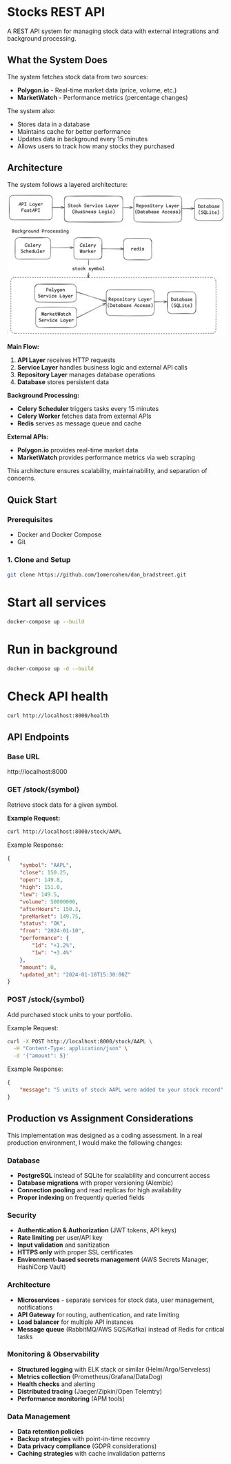 # Stocks REST API

A REST API system for managing stock data with external integrations and background processing.

## What the System Does

The system fetches stock data from two sources:

-   **Polygon.io** - Real-time market data (price, volume, etc.)
-   **MarketWatch** - Performance metrics (percentage changes)

The system also:

-   Stores data in a database
-   Maintains cache for better performance
-   Updates data in background every 15 minutes
-   Allows users to track how many stocks they purchased

## Architecture

The system follows a layered architecture:

![Architecture Diagram](architecture-diagram.png)

**Main Flow:**

1. **API Layer** receives HTTP requests
2. **Service Layer** handles business logic and external API calls
3. **Repository Layer** manages database operations
4. **Database** stores persistent data

**Background Processing:**

-   **Celery Scheduler** triggers tasks every 15 minutes
-   **Celery Worker** fetches data from external APIs
-   **Redis** serves as message queue and cache

**External APIs:**

-   **Polygon.io** provides real-time market data
-   **MarketWatch** provides performance metrics via web scraping

This architecture ensures scalability, maintainability, and separation of concerns.

## Quick Start

### Prerequisites

-   Docker and Docker Compose
-   Git

### 1. Clone and Setup

```bash
git clone https://github.com/1omercohen/dan_bradstreet.git
```

# Start all services

```bash
docker-compose up --build
```

# Run in background

```bash
docker-compose up -d --build
```

# Check API health

```bash
curl http://localhost:8000/health
```

## API Endpoints

### Base URL

http://localhost:8000

### GET /stock/{symbol}

Retrieve stock data for a given symbol.

**Example Request:**

```bash
curl http://localhost:8000/stock/AAPL
```

Example Response:

```json
{
    "symbol": "AAPL",
    "close": 150.25,
    "open": 149.8,
    "high": 151.0,
    "low": 149.5,
    "volume": 50000000,
    "afterHours": 150.3,
    "preMarket": 149.75,
    "status": "OK",
    "from": "2024-01-10",
    "performance": {
        "1d": "+1.2%",
        "1w": "+3.4%"
    },
    "amount": 0,
    "updated_at": "2024-01-10T15:30:00Z"
}
```

### POST /stock/{symbol}

Add purchased stock units to your portfolio.

Example Request:

```bash
curl -X POST http://localhost:8000/stock/AAPL \
  -H "Content-Type: application/json" \
  -d '{"amount": 5}'
```

Example Response:

```json
{
    "message": "5 units of stock AAPL were added to your stock record"
}
```

## Production vs Assignment Considerations

This implementation was designed as a coding assessment. In a real production environment, I would make the following changes:

### Database

-   **PostgreSQL** instead of SQLite for scalability and concurrent access
-   **Database migrations** with proper versioning (Alembic)
-   **Connection pooling** and read replicas for high availability
-   **Proper indexing** on frequently queried fields

### Security

-   **Authentication & Authorization** (JWT tokens, API keys)
-   **Rate limiting** per user/API key
-   **Input validation** and sanitization
-   **HTTPS only** with proper SSL certificates
-   **Environment-based secrets management** (AWS Secrets Manager, HashiCorp Vault)

### Architecture

-   **Microservices** - separate services for stock data, user management, notifications
-   **API Gateway** for routing, authentication, and rate limiting
-   **Load balancer** for multiple API instances
-   **Message queue** (RabbitMQ/AWS SQS/Kafka) instead of Redis for critical tasks

### Monitoring & Observability

-   **Structured logging** with ELK stack or similar (Helm/Argo/Serveless)
-   **Metrics collection** (Prometheus/Grafana/DataDog)
-   **Health checks** and alerting
-   **Distributed tracing** (Jaeger/Zipkin/Open Telemtry)
-   **Performance monitoring** (APM tools)

### Data Management

-   **Data retention policies**
-   **Backup strategies** with point-in-time recovery
-   **Data privacy compliance** (GDPR considerations)
-   **Caching strategies** with cache invalidation patterns
